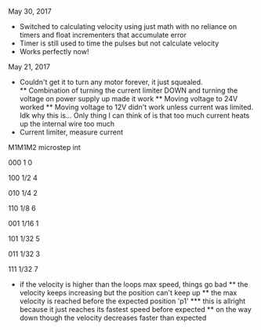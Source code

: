 May 30, 2017

* Switched to calculating velocity using just math with no reliance on timers and float incrementers that accumulate error 
* Timer is still used to time the pulses but not calculate velocity
* Works perfectly now!

May 21, 2017

* Couldn't get it to turn any motor forever, it just squealed.  
** Combination of turning the current limiter DOWN and turning the voltage on power supply up made it work
** Moving voltage to 24V worked
** Moving voltage to 12V didn't work unless current was limited.  Idk why this is... Only thing I can think of is that too much current heats up the internal wire too much
* Current limiter, measure current 

M1M1M2	microstep  int

000	   1	    0

100	   1/2	    4

010	   1/4	    2

110	   1/8	    6

001	   1/16	    1

101	   1/32	    5

011	   1/32     3

111	   1/32	    7

* if the velocity is higher than the loops max speed, things go bad
** the velocity keeps increasing but the position can't keep up
** the max velocity is reached before the expected position 'p1'
*** this is allright because it just reaches its fastest speed before expected
** on the way down though the velocity decreases faster than expected 